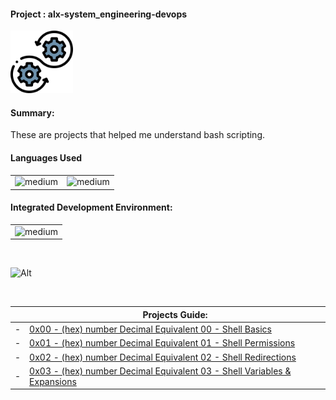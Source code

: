 <div>
  <h4>Project : alx-system_engineering-devops</h4>
  <a href="https://github.com/iamnotnato/alx-system_engineering-devops">
    <img src="https://github.com/iamnotnato/alx-system_engineering-devops/blob/master/images/logo.png" alt="Logo" width="100" height="100">
  </a>
</div>
<h4>Summary: </h4>
These are projects that helped me understand bash scripting.

<h4>Languages Used</h4>
<table>
  <tr>
    <td><img alt="medium" src="https://img.shields.io/badge/Shell_Script-121011?style=for-the-badge&logo=gnu-bash&logoColor=white"></td>
    <td><img alt="medium" src="https://img.shields.io/badge/Markdown-000000?style=for-the-badge&logo=markdown&logoColor=white"></td>
  </tr>
</table>

<h4>Integrated Development Environment:</h4>
<table>
  <tr>
<td><img alt="medium" src="https://img.shields.io/badge/Emacs-%237F5AB6.svg?&style=for-the-badge&logo=gnu-emacs&logoColor=white"></td>
  </tr>
</table>

<br>

![Alt](https://repobeats.axiom.co/api/embed/91ac37b53e43b84fc8bee59df74f32cb4c53c465.svg "Repobeats analytics image")

<br>

| | Projects Guide:                                                                                                 |
|-| --------------------------------------------------------------------------------------------------------------- |
|-| [0x00 - (hex) number  Decimal Equivalent 00 - Shell Basics](./0x00-shell_basics)                                | 
|-| [0x01 - (hex) number  Decimal Equivalent 01 - Shell Permissions](./0x01-shell_permissions)                      |
|-| [0x02 - (hex) number  Decimal Equivalent 02 - Shell Redirections](./0x02-shell_redirections)                    | 
|-| [0x03 - (hex) number  Decimal Equivalent 03 - Shell Variables & Expansions](./0x03-shell_variables_expansions)  | 


